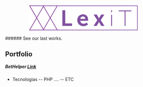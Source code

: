 <p align="center">
  <img src="/lexit.svg" width="350px" />
</p>
###### See our last works.

## Portfolio
##### BetHelper [Link](https://bethelper)
- Tecnologias
-- PHP ....
-- ETC
